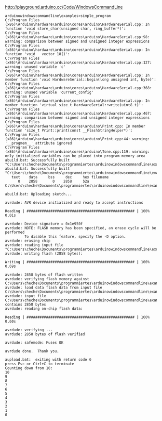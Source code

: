 
http://playground.arduino.cc/Code/WindowsCommandLine





	arduinowindowscommandline\examples>simple_program
	C:\Program Files (x86)\Arduino\hardware\arduino\cores\arduino\HardwareSerial.cpp: In function 'void store_char(unsigned char, ring_buffer*)':
	C:\Program Files (x86)\Arduino\hardware\arduino\cores\arduino\HardwareSerial.cpp:98: warning: comparison between signed and unsigned integer expressions
	C:\Program Files (x86)\Arduino\hardware\arduino\cores\arduino\HardwareSerial.cpp: In function 'void __vector_18()':
	C:\Program Files (x86)\Arduino\hardware\arduino\cores\arduino\HardwareSerial.cpp:127: warning: unused variable 'c'
	C:\Program Files (x86)\Arduino\hardware\arduino\cores\arduino\HardwareSerial.cpp: In member function 'void HardwareSerial::begin(long unsigned int, byte)':
	C:\Program Files (x86)\Arduino\hardware\arduino\cores\arduino\HardwareSerial.cpp:368: warning: unused variable 'current_config'
	C:\Program Files (x86)\Arduino\hardware\arduino\cores\arduino\HardwareSerial.cpp: In member function 'virtual size_t HardwareSerial::write(uint8_t)':
	C:\Program Files (x86)\Arduino\hardware\arduino\cores\arduino\HardwareSerial.cpp:467: warning: comparison between signed and unsigned integer expressions
	C:\Program Files (x86)\Arduino\hardware\arduino\cores\arduino\Print.cpp: In member function 'size_t Print::print(const __FlashStringHelper*)':
	C:\Program Files (x86)\Arduino\hardware\arduino\cores\arduino\Print.cpp:44: warning: '__progmem__' attribute ignored
	C:\Program Files (x86)\Arduino\hardware\arduino\cores\arduino\Tone.cpp:119: warning: only initialized variables can be placed into program memory area
	abuild.bat: Successfully built "C:\Users\cheche\Documents\programmiertes\arduinowindowscommandline\examples\obj"\simple_program.rom
	abuild.bat: Successfully built "C:\Users\cheche\Documents\programmiertes\arduinowindowscommandline\examples\obj"\simple_program.hex
	   text    data     bss     dec     hex filename
	      0    2858       0    2858     b2a C:\Users\cheche\Documents\programmiertes\arduinowindowscommandline\examples\obj\simple_program.hex
	
	abuild.bat: Uploading sketch...
	
	avrdude: AVR device initialized and ready to accept instructions
	
	Reading | ################################################## | 100% 0.01s
	
	avrdude: Device signature = 0x1e950f
	avrdude: NOTE: FLASH memory has been specified, an erase cycle will be performed
	         To disable this feature, specify the -D option.
	avrdude: erasing chip
	avrdude: reading input file "C:\Users\cheche\Documents\programmiertes\arduinowindowscommandline\examples\obj\simple_program.hex"
	avrdude: writing flash (2858 bytes):
	
	Writing | ################################################## | 100% 0.69s
	
	avrdude: 2858 bytes of flash written
	avrdude: verifying flash memory against C:\Users\cheche\Documents\programmiertes\arduinowindowscommandline\examples\obj\simple_program.hex:
	avrdude: load data flash data from input file C:\Users\cheche\Documents\programmiertes\arduinowindowscommandline\examples\obj\simple_program.hex:
	avrdude: input file C:\Users\cheche\Documents\programmiertes\arduinowindowscommandline\examples\obj\simple_program.hex contains 2858 bytes
	avrdude: reading on-chip flash data:
	
	Reading | ################################################## | 100% 0.60s
	
	avrdude: verifying ...
	avrdude: 2858 bytes of flash verified
	
	avrdude: safemode: Fuses OK
	
	avrdude done.  Thank you.
	
	aupload.bat:  exiting with return code 0
	press Esc or Ctrl+C to terminate
	Counting down from 10:
	10
	9
	8
	7
	6
	5
	4
	3
	2
	1
	0